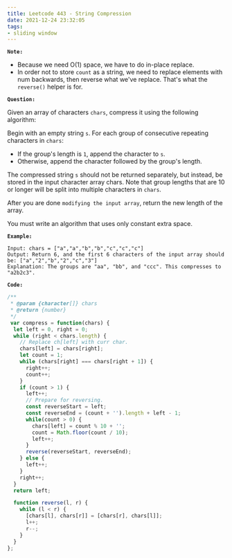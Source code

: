 ```yaml
---
title: Leetcode 443 - String Compression
date: 2021-12-24 23:32:05
tags:
- sliding window
---
```

**`Note:`**
- Because we need O(1) space, we have to do in-place replace.
- In order not to store `count` as a string, we need to replace elements with num backwards, then reverse what we've replace. That's what the `reverse()` helper is for.

**`Question:`**

Given an array of characters `chars`, compress it using the following algorithm:

Begin with an empty string `s`. For each group of consecutive repeating characters in `chars`:

- If the group's length is `1`, append the character to `s`.
- Otherwise, append the character followed by the group's length.

The compressed string `s` should not be returned separately, but instead, be stored in the input character array chars. Note that group lengths that are 10 or longer will be split into multiple characters in `chars`.

After you are done `modifying the input array`, return the new length of the array.

You must write an algorithm that uses only constant extra space.

**`Example:`**
```
Input: chars = ["a","a","b","b","c","c","c"]
Output: Return 6, and the first 6 characters of the input array should be: ["a","2","b","2","c","3"]
Explanation: The groups are "aa", "bb", and "ccc". This compresses to "a2b2c3".
```

**`Code:`**
```javascript
/**
 * @param {character[]} chars
 * @return {number}
 */
 var compress = function(chars) {
  let left = 0, right = 0;
  while (right < chars.length) {
    // Replace ch[left] with curr char.
    chars[left] = chars[right];
    let count = 1;
    while (chars[right] === chars[right + 1]) {
      right++;
      count++;
    }
    if (count > 1) {
      left++;
      // Prepare for reversing.
      const reverseStart = left;
      const reverseEnd = (count + '').length + left - 1;
      while(count > 0) {
        chars[left] = count % 10 + '';
        count = Math.floor(count / 10);
        left++;
      }
      reverse(reverseStart, reverseEnd);
    } else {
      left++;
    }
    right++;
  }
  return left;

  function reverse(l, r) {
    while (l < r) {
      [chars[l], chars[r]] = [chars[r], chars[l]];
      l++;
      r--;
    }
  }
};
```